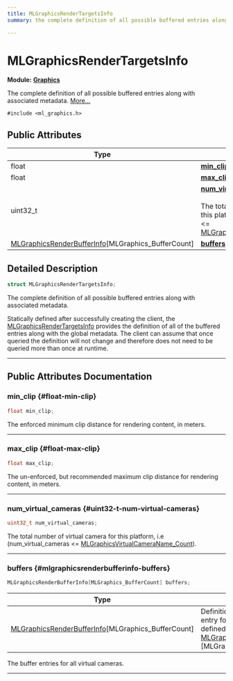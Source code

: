 ```yaml
---
title: MLGraphicsRenderTargetsInfo
summary: the complete definition of all possible buffered entries along with associated metadata. 

---
```


# MLGraphicsRenderTargetsInfo

**Module:** **[Graphics](/versioned_docs/version-02-Aug-2023/api-ref/api/Modules/group___graphics/group___graphics.md)**



The complete definition of all possible buffered entries along with associated metadata.  [More...](#detailed-description)


`#include <ml_graphics.h>`

## Public Attributes

| Type           | Name           |
| -------------- | -------------- |
| float | **[min_clip](/versioned_docs/version-02-Aug-2023/api-ref/api/Modules/group___graphics/struct_m_l_graphics_render_targets_info.md#float-min-clip)**  |
| float | **[max_clip](/versioned_docs/version-02-Aug-2023/api-ref/api/Modules/group___graphics/struct_m_l_graphics_render_targets_info.md#float-max-clip)**  |
| uint32_t | **[num_virtual_cameras](/versioned_docs/version-02-Aug-2023/api-ref/api/Modules/group___graphics/struct_m_l_graphics_render_targets_info.md#uint32-t-num-virtual-cameras)** <br></br>The total number of virtual camera for this platform, i.e (num_virtual_cameras <= [MLGraphicsVirtualCameraName_Count](/versioned_docs/version-02-Aug-2023/api-ref/api/Modules/group___graphics/group___graphics.md#enums-mlgraphicsvirtualcameraname-count)).  |
| [MLGraphicsRenderBufferInfo](/versioned_docs/version-02-Aug-2023/api-ref/api/Modules/group___graphics/struct_m_l_graphics_render_buffer_info.md)[MLGraphics_BufferCount] | **[buffers](/versioned_docs/version-02-Aug-2023/api-ref/api/Modules/group___graphics/struct_m_l_graphics_render_targets_info.md#mlgraphicsrenderbufferinfo-buffers)**  |

## Detailed Description

```cpp
struct MLGraphicsRenderTargetsInfo;
```

The complete definition of all possible buffered entries along with associated metadata. 

Statically defined after successfully creating the client, the [MLGraphicsRenderTargetsInfo](/versioned_docs/version-02-Aug-2023/api-ref/api/Modules/group___graphics/struct_m_l_graphics_render_targets_info.md) provides the definition of all of the buffered entries along with the global metadata. The client can assume that once queried the definition will not change and therefore does not need to be queried more than once at runtime. 





-----------
## Public Attributes Documentation

### min_clip {#float-min-clip}

```cpp
float min_clip;
```


The enforced minimum clip distance for rendering content, in meters. 





-----------

### max_clip {#float-max-clip}

```cpp
float max_clip;
```


The un-enforced, but recommended maximum clip distance for rendering content, in meters. 





-----------

### num_virtual_cameras {#uint32-t-num-virtual-cameras}

```cpp
uint32_t num_virtual_cameras;
```

The total number of virtual camera for this platform, i.e (num_virtual_cameras <= [MLGraphicsVirtualCameraName_Count](/versioned_docs/version-02-Aug-2023/api-ref/api/Modules/group___graphics/group___graphics.md#enums-mlgraphicsvirtualcameraname-count)). 





-----------

### buffers {#mlgraphicsrenderbufferinfo-buffers}

```cpp
MLGraphicsRenderBufferInfo[MLGraphics_BufferCount] buffers;
```



| Type | Description |
|--|--|
| [MLGraphicsRenderBufferInfo](/versioned_docs/version-02-Aug-2023/api-ref/api/Modules/group___graphics/struct_m_l_graphics_render_buffer_info.md)[MLGraphics_BufferCount] | Definition of a single buffer entry for all virtual cameras as defined in [MLGraphicsRenderTargetsInfo](/versioned_docs/version-02-Aug-2023/api-ref/api/Modules/group___graphics/struct_m_l_graphics_render_targets_info.md). [MLGraphics_BufferCount] |


The buffer entries for all virtual cameras. 





-----------


